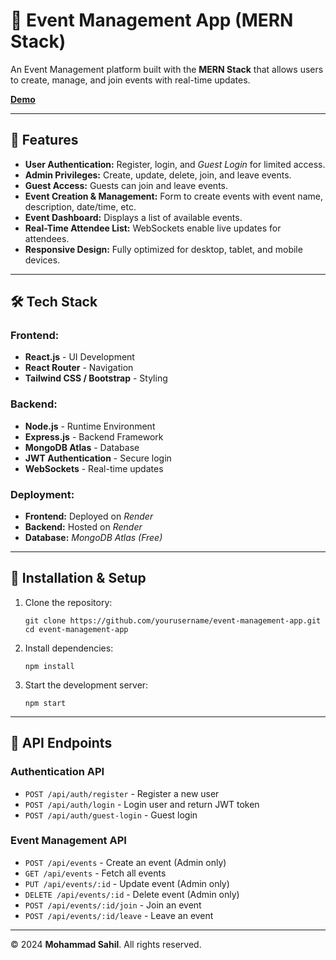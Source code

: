 <!DOCTYPE html>
<html lang="en">
<head>
    <meta charset="UTF-8">
    <meta name="viewport" content="width=device-width, initial-scale=1.0">
</head>
<body>

<h1>📌 Event Management App (MERN Stack)</h1>
<p>An Event Management platform built with the <strong>MERN Stack</strong> that allows users to create, manage, and join events with real-time updates.</p>
<strong><a href="https://event-mng-app.onrender.com/login">Demo</a></strong>

<hr>

<h2>🚀 Features</h2>
<ul>
    <li><strong>User Authentication:</strong> Register, login, and <em>Guest Login</em> for limited access.</li>
    <li><strong>Admin Privileges:</strong> Create, update, delete, join, and leave events.</li>
    <li><strong>Guest Access:</strong> Guests can join and leave events.</li>
    <li><strong>Event Creation & Management:</strong> Form to create events with event name, description, date/time, etc.</li>
    <li><strong>Event Dashboard:</strong> Displays a list of available events.</li>
    <li><strong>Real-Time Attendee List:</strong> WebSockets enable live updates for attendees.</li>
    <li><strong>Responsive Design:</strong> Fully optimized for desktop, tablet, and mobile devices.</li>
</ul>

<hr>

<h2>🛠️ Tech Stack</h2>
<h3>Frontend:</h3>
<ul>
    <li><strong>React.js</strong> - UI Development</li>
    <li><strong>React Router</strong> - Navigation</li>
    <li><strong>Tailwind CSS / Bootstrap</strong> - Styling</li>
</ul>

<h3>Backend:</h3>
<ul>
    <li><strong>Node.js</strong> - Runtime Environment</li>
    <li><strong>Express.js</strong> - Backend Framework</li>
    <li><strong>MongoDB Atlas</strong> - Database</li>
    <li><strong>JWT Authentication</strong> - Secure login</li>
    <li><strong>WebSockets</strong> - Real-time updates</li>
</ul>

<h3>Deployment:</h3>
<ul>
    <li><strong>Frontend:</strong> Deployed on <em>Render</em></li>
    <li><strong>Backend:</strong> Hosted on <em>Render</em></li>
    <li><strong>Database:</strong> <em>MongoDB Atlas (Free)</em></li>
</ul>

<hr>

<h2>📌 Installation & Setup</h2>
<ol>
    <li>Clone the repository:
        <pre><code>git clone https://github.com/yourusername/event-management-app.git
cd event-management-app</code></pre>
    </li>
    <li>Install dependencies:
        <pre><code>npm install</code></pre>
    </li>
    <li>Start the development server:
        <pre><code>npm start</code></pre>
    </li>
</ol>

<hr>

<h2>📜 API Endpoints</h2>

<h3>Authentication API</h3>
<ul>
    <li><code>POST /api/auth/register</code> - Register a new user</li>
    <li><code>POST /api/auth/login</code> - Login user and return JWT token</li>
    <li><code>POST /api/auth/guest-login</code> - Guest login</li>
</ul>

<h3>Event Management API</h3>
<ul>
    <li><code>POST /api/events</code> - Create an event (Admin only)</li>
    <li><code>GET /api/events</code> - Fetch all events</li>
    <li><code>PUT /api/events/:id</code> - Update event (Admin only)</li>
    <li><code>DELETE /api/events/:id</code> - Delete event (Admin only)</li>
    <li><code>POST /api/events/:id/join</code> - Join an event</li>
    <li><code>POST /api/events/:id/leave</code> - Leave an event</li>
</ul>

<hr>
    <footer>
    <p>&copy; 2024 <strong>Mohammad Sahil</strong>. All rights reserved.</p>
  </footer>
</body>
</html>
